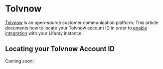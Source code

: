 # Tolvnow

[Tolvnow](https://www.tolvnow.com/) is an open-source customer communication platform. This article documents how to locate your Tolvnow account ID in order to [enable integration](../enabling-automated-live-chat-systems.md) with your Liferay instance.

## Locating your Tolvnow Account ID

Coming soon!

<!-- @Evelyn/Fabio - The screenshots and text here looks like it's in Portuguese -- is Tolvnow only available in Portuguese? If it is available in English, we should use English translation + Screenshots since this is the English translation of Liferay docs. If Tolvnow is not available in English then we can go ahead and keep this material.

1. Log in to your [Tolvnow account](https://www.tolvnow.com/login/).

1. Click on *Primeiros passos*.

      ![primeiros passos](./tolvnow/images/33.png)

1. The Account ID is highlighted in the screenshot Under Código para Instalação. 

    ![Chat Provider ID](./tolvnow/images/34.png) . 

Use this Account ID to [enable automated live chat integration](../enabling-automated-live-chat-systems.md) with your Liferay instance. -->
